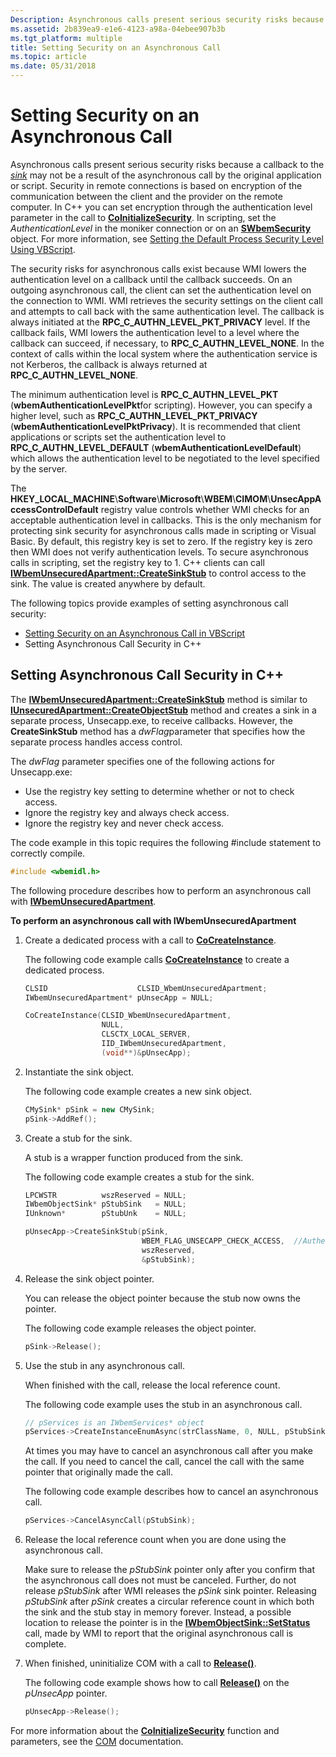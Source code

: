 ```yaml
---
Description: Asynchronous calls present serious security risks because a callback to the sink may not be a result of the asynchronous call by the original application or script.
ms.assetid: 2b839ea9-e1e6-4123-a98a-04ebee907b3b
ms.tgt_platform: multiple
title: Setting Security on an Asynchronous Call
ms.topic: article
ms.date: 05/31/2018
---
```


# Setting Security on an Asynchronous Call

Asynchronous calls present serious security risks because a callback to the [*sink*](gloss-s.md) may not be a result of the asynchronous call by the original application or script. Security in remote connections is based on encryption of the communication between the client and the provider on the remote computer. In C++ you can set encryption through the authentication level parameter in the call to [**CoInitializeSecurity**](/windows/win32/api/combaseapi/nf-combaseapi-coinitializesecurity). In scripting, set the *AuthenticationLevel* in the moniker connection or on an [**SWbemSecurity**](swbemsecurity.md) object. For more information, see [Setting the Default Process Security Level Using VBScript](setting-the-default-process-security-level-using-vbscript.md).

The security risks for asynchronous calls exist because WMI lowers the authentication level on a callback until the callback succeeds. On an outgoing asynchronous call, the client can set the authentication level on the connection to WMI. WMI retrieves the security settings on the client call and attempts to call back with the same authentication level. The callback is always initiated at the **RPC\_C\_AUTHN\_LEVEL\_PKT\_PRIVACY** level. If the callback fails, WMI lowers the authentication level to a level where the callback can succeed, if necessary, to **RPC\_C\_AUTHN\_LEVEL\_NONE**. In the context of calls within the local system where the authentication service is not Kerberos, the callback is always returned at **RPC\_C\_AUTHN\_LEVEL\_NONE**.

The minimum authentication level is **RPC\_C\_AUTHN\_LEVEL\_PKT** (**wbemAuthenticationLevelPkt**for scripting). However, you can specify a higher level, such as **RPC\_C\_AUTHN\_LEVEL\_PKT\_PRIVACY** (**wbemAuthenticationLevelPktPrivacy**). It is recommended that client applications or scripts set the authentication level to **RPC\_C\_AUTHN\_LEVEL\_DEFAULT** (**wbemAuthenticationLevelDefault**) which allows the authentication level to be negotiated to the level specified by the server.

The **HKEY\_LOCAL\_MACHINE**\\**Software**\\**Microsoft**\\**WBEM**\\**CIMOM**\\**UnsecAppAccessControlDefault** registry value controls whether WMI checks for an acceptable authentication level in callbacks. This is the only mechanism for protecting sink security for asynchronous calls made in scripting or Visual Basic. By default, this registry key is set to zero. If the registry key is zero then WMI does not verify authentication levels. To secure asynchronous calls in scripting, set the registry key to 1. C++ clients can call [**IWbemUnsecuredApartment::CreateSinkStub**](/windows/desktop/api/Wbemcli/nf-wbemcli-iwbemunsecuredapartment-createsinkstub) to control access to the sink. The value is created anywhere by default.

The following topics provide examples of setting asynchronous call security:

-   [Setting Security on an Asynchronous Call in VBScript](setting-security-on-an-asynchronous-call-in-vbscript.md)
-   Setting Asynchronous Call Security in C++

## Setting Asynchronous Call Security in C++

The [**IWbemUnsecuredApartment::CreateSinkStub**](/windows/desktop/api/Wbemcli/nf-wbemcli-iwbemunsecuredapartment-createsinkstub) method is similar to [**IUnsecuredApartment::CreateObjectStub**](/windows/desktop/api/Wbemcli/nf-wbemcli-iunsecuredapartment-createobjectstub) method and creates a sink in a separate process, Unsecapp.exe, to receive callbacks. However, the **CreateSinkStub** method has a *dwFlag*parameter that specifies how the separate process handles access control.

The *dwFlag* parameter specifies one of the following actions for Unsecapp.exe:

-   Use the registry key setting to determine whether or not to check access.
-   Ignore the registry key and always check access.
-   Ignore the registry key and never check access.

The code example in this topic requires the following \#include statement to correctly compile.


```C++
#include <wbemidl.h>
```



The following procedure describes how to perform an asynchronous call with [**IWbemUnsecuredApartment**](/windows/desktop/api/Wbemcli/nn-wbemcli-iwbemunsecuredapartment).

**To perform an asynchronous call with IWbemUnsecuredApartment**

1.  Create a dedicated process with a call to [**CoCreateInstance**](/windows/win32/api/combaseapi/nf-combaseapi-cocreateinstance).

    The following code example calls [**CoCreateInstance**](/windows/win32/api/combaseapi/nf-combaseapi-cocreateinstance) to create a dedicated process.

    ```C++
    CLSID                    CLSID_WbemUnsecuredApartment;
    IWbemUnsecuredApartment* pUnsecApp = NULL;

    CoCreateInstance(CLSID_WbemUnsecuredApartment, 
                     NULL, 
                     CLSCTX_LOCAL_SERVER, 
                     IID_IWbemUnsecuredApartment, 
                     (void**)&pUnsecApp);
    ```

    

2.  Instantiate the sink object.

    The following code example creates a new sink object.

    ```C++
    CMySink* pSink = new CMySink;
    pSink->AddRef();
    ```

    

3.  Create a stub for the sink.

    A stub is a wrapper function produced from the sink.

    The following code example creates a stub for the sink.

    ```C++
    LPCWSTR          wszReserved = NULL;           
    IWbemObjectSink* pStubSink   = NULL;
    IUnknown*        pStubUnk    = NULL; 

    pUnsecApp->CreateSinkStub(pSink,
                              WBEM_FLAG_UNSECAPP_CHECK_ACCESS,  //Authenticate callbacks regardless of registry key
                              wszReserved,
                              &pStubSink);
    ```

    

4.  Release the sink object pointer.

    You can release the object pointer because the stub now owns the pointer.

    The following code example releases the object pointer.

    ```C++
    pSink->Release();
    ```

    

5.  Use the stub in any asynchronous call.

    When finished with the call, release the local reference count.

    The following code example uses the stub in an asynchronous call.

    ```C++
    // pServices is an IWbemServices* object
    pServices->CreateInstanceEnumAsync(strClassName, 0, NULL, pStubSink);
    ```

    

    At times you may have to cancel an asynchronous call after you make the call. If you need to cancel the call, cancel the call with the same pointer that originally made the call.

    The following code example describes how to cancel an asynchronous call.

    ```C++
    pServices->CancelAsyncCall(pStubSink);
    ```

    

6.  Release the local reference count when you are done using the asynchronous call.

    Make sure to release the *pStubSink* pointer only after you confirm that the asynchronous call does not must be canceled. Further, do not release *pStubSink* after WMI releases the *pSink* sink pointer. Releasing *pStubSink* after *pSink* creates a circular reference count in which both the sink and the stub stay in memory forever. Instead, a possible location to release the pointer is in the [**IWbemObjectSink::SetStatus**](/windows/desktop/api/Wbemcli/nf-wbemcli-iwbemobjectsink-setstatus) call, made by WMI to report that the original asynchronous call is complete.

7.  When finished, uninitialize COM with a call to [**Release()**](/windows/win32/api/unknwn/nf-unknwn-iunknown-release).

    The following code example shows how to call [**Release()**](/windows/win32/api/unknwn/nf-unknwn-iunknown-release) on the *pUnsecApp* pointer.

    ```C++
    pUnsecApp->Release();
    ```

    

For more information about the [**CoInitializeSecurity**](/windows/win32/api/combaseapi/nf-combaseapi-coinitializesecurity) function and parameters, see the [COM](../cossdk/component-services-portal.md) documentation.

 

 